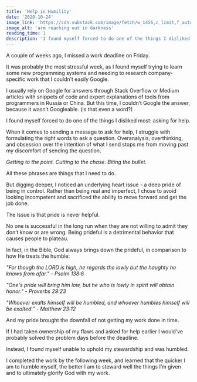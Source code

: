 ```yaml
---
title: 'Help in Humility'
date: '2020-10-24'
image_link: 'https://cdn.substack.com/image/fetch/w_1456,c_limit,f_auto,q_auto:good,fl_progressive:steep/https%3A%2F%2Fbucketeer-e05bbc84-baa3-437e-9518-adb32be77984.s3.amazonaws.com%2Fpublic%2Fimages%2F3e702265-e95f-42d5-9c4e-ed149c7b9f31_2746x1819.jpeg'
image_alt: 'arm reaching out in darkness'
reading_time: 1
description: 'I found myself forced to do one of the things I disliked most: asking for help. When it comes to sending a message to ask for help, I struggle with formulating the right words to ask a question. Overanalysis, overthinking, and obsession over the intention of what I send stops me from moving past my discomfort of sending the question.'
---
```

A couple of weeks ago, I missed a work deadline on Friday.

It was probably the most stressful week, as I found myself trying to learn some new programming systems and needing to research company-specific work that I couldn’t easily Google.

I usually rely on Google for answers through Stack Overflow or Medium articles with snippets of code and expert explanations of tools from programmers in Russia or China. But this time, I couldn’t Google the answer, because it wasn’t Googleable. (is that even a word?)

I found myself forced to do one of the things I disliked most: asking for help.

When it comes to sending a message to ask for help, I struggle with formulating the right words to ask a question. Overanalysis, overthinking, and obsession over the intention of what I send stops me from moving past my discomfort of sending the question.

_Getting to the point. Cutting to the chase. Biting the bullet._

All these phrases are things that I need to do.

But digging deeper, I noticed an underlying heart issue - a deep pride of being in control. Rather than being real and imperfect, I chose to avoid looking incompetent and sacrificed the ability to move forward and get the job done.

The issue is that pride is never helpful.

No one is successful in the long run when they are not willing to admit they don’t know or are wrong. Being prideful is a detrimental behavior that causes people to plateau.

In fact, in the Bible, God always brings down the prideful, in comparison to how He treats the humble:

_"For though the LORD is high, he regards the lowly but the haughty he knows from afar." - Psalm 138:6_

_"One's pride will bring him low, but he who is lowly in spirit will obtain honor." - Proverbs 29:23_

_"Whoever exalts himself will be humbled, and whoever humbles himself will be exalted." - Matthew 23:12_

And my pride brought the downfall of not getting my work done in time.

If I had taken ownership of my flaws and asked for help earlier I would’ve probably solved the problem days before the deadline.

Instead, I found myself unable to uphold my stewardship and was humbled.

I completed the work by the following week, and learned that the quicker I am to humble myself, the better I am to steward well the things I’m given and to ultimately glorify God with my work.
